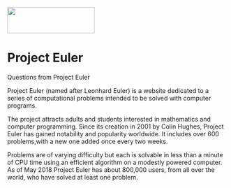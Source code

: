 <p>
  <img src="https://projecteuler.net/profile/jan11matteo.png" height="60" width="200">
</p>


# Project Euler
Questions from Project Euler

Project Euler (named after Leonhard Euler) is a website dedicated to a series of computational problems intended to be solved with computer programs. 

The project attracts adults and students interested in mathematics and computer programming. Since its creation in 2001 by Colin Hughes, Project Euler has gained notability and popularity worldwide. It includes over 600 problems,with a new one added once every two weeks. 

Problems are of varying difficulty but each is solvable in less than a minute of CPU time using an efficient algorithm on a modestly powered computer. As of May 2018 Project Euler has about 800,000 users, from all over the world, who have solved at least one problem.